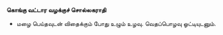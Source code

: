 **கொங்கு வட்டார வழக்குச் சொல்லகராதி**
- மழை பெய்தவுடன் விதைக்கும் போது உழும் உழவு. வெதப்பொழவு ஓட்டியுடனும்.

